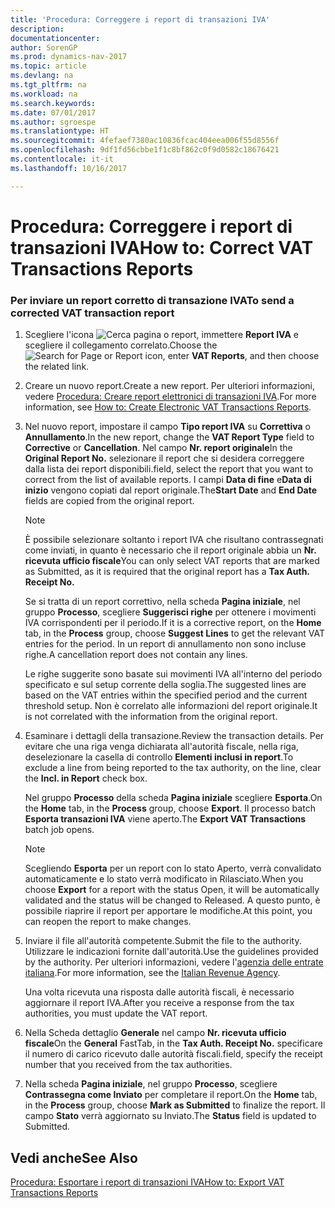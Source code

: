 ```yaml
---
title: 'Procedura: Correggere i report di transazioni IVA'
description: 
documentationcenter: 
author: SorenGP
ms.prod: dynamics-nav-2017
ms.topic: article
ms.devlang: na
ms.tgt_pltfrm: na
ms.workload: na
ms.search.keywords: 
ms.date: 07/01/2017
ms.author: sgroespe
ms.translationtype: HT
ms.sourcegitcommit: 4fefaef7380ac10836fcac404eea006f55d8556f
ms.openlocfilehash: 9df1fd56cbbe1f1c8bf862c0f9d0582c18676421
ms.contentlocale: it-it
ms.lasthandoff: 10/16/2017

---
```

# <a name="how-to-correct-vat-transactions-reports"></a><span data-ttu-id="6b6e9-102">Procedura: Correggere i report di transazioni IVA</span><span class="sxs-lookup"><span data-stu-id="6b6e9-102">How to: Correct VAT Transactions Reports</span></span>
### <a name="to-send-a-corrected-vat-transaction-report"></a><span data-ttu-id="6b6e9-103">Per inviare un report corretto di transazione IVA</span><span class="sxs-lookup"><span data-stu-id="6b6e9-103">To send a corrected VAT transaction report</span></span>  

1.  <span data-ttu-id="6b6e9-104">Scegliere l'icona ![Cerca pagina o report](media/ui-search/search_small.png "icona Cerca pagina o report"), immettere **Report IVA** e scegliere il collegamento correlato.</span><span class="sxs-lookup"><span data-stu-id="6b6e9-104">Choose the ![Search for Page or Report](media/ui-search/search_small.png "Search for Page or Report icon") icon, enter **VAT Reports**, and then choose the related link.</span></span>  

2.  <span data-ttu-id="6b6e9-105">Creare un nuovo report.</span><span class="sxs-lookup"><span data-stu-id="6b6e9-105">Create a new report.</span></span> <span data-ttu-id="6b6e9-106">Per ulteriori informazioni, vedere [Procedura: Creare report elettronici di transazioni IVA](how-to-create-electronic-vat-transactions-reports.md).</span><span class="sxs-lookup"><span data-stu-id="6b6e9-106">For more information, see [How to: Create Electronic VAT Transactions Reports](how-to-create-electronic-vat-transactions-reports.md).</span></span>  

3.  <span data-ttu-id="6b6e9-107">Nel nuovo report, impostare il campo **Tipo report IVA** su **Correttiva** o **Annullamento**.</span><span class="sxs-lookup"><span data-stu-id="6b6e9-107">In the new report, change the **VAT Report Type** field to **Corrective** or **Cancellation**.</span></span> <span data-ttu-id="6b6e9-108">Nel campo **Nr. report originale**</span><span class="sxs-lookup"><span data-stu-id="6b6e9-108">In the **Original Report No.**</span></span> <span data-ttu-id="6b6e9-109">selezionare il report che si desidera correggere dalla lista dei report disponibili.</span><span class="sxs-lookup"><span data-stu-id="6b6e9-109">field, select the report that you want to correct from the list of available reports.</span></span> <span data-ttu-id="6b6e9-110">I campi **Data di fine** e**Data di inizio** vengono copiati dal report originale.</span><span class="sxs-lookup"><span data-stu-id="6b6e9-110">The**Start Date** and **End Date** fields are copied from the original report.</span></span>  

    > [!NOTE]  
    >  <span data-ttu-id="6b6e9-111">È possibile selezionare soltanto i report IVA che risultano contrassegnati come inviati, in quanto è necessario che il report originale abbia un **Nr. ricevuta ufficio fiscale**</span><span class="sxs-lookup"><span data-stu-id="6b6e9-111">You can only select VAT reports that are marked as Submitted, as it is required that the original report has a **Tax Auth. Receipt No.**</span></span>  
    >   
    >  <span data-ttu-id="6b6e9-112">Se si tratta di un report correttivo, nella scheda **Pagina iniziale**, nel gruppo **Processo**, scegliere **Suggerisci righe** per ottenere i movimenti IVA corrispondenti per il periodo.</span><span class="sxs-lookup"><span data-stu-id="6b6e9-112">If it is a corrective report, on the **Home** tab, in the **Process** group, choose **Suggest Lines** to get the relevant VAT entries for the period.</span></span> <span data-ttu-id="6b6e9-113">In un report di annullamento non sono incluse righe.</span><span class="sxs-lookup"><span data-stu-id="6b6e9-113">A cancellation report does not contain any lines.</span></span>  
    >   
    >  <span data-ttu-id="6b6e9-114">Le righe suggerite sono basate sui movimenti IVA all'interno del periodo specificato e sul setup corrente della soglia.</span><span class="sxs-lookup"><span data-stu-id="6b6e9-114">The suggested lines are based on the VAT entries within the specified period and the current threshold setup.</span></span> <span data-ttu-id="6b6e9-115">Non è correlato alle informazioni del report originale.</span><span class="sxs-lookup"><span data-stu-id="6b6e9-115">It is not correlated with the information from the original report.</span></span>  

4.  <span data-ttu-id="6b6e9-116">Esaminare i dettagli della transazione.</span><span class="sxs-lookup"><span data-stu-id="6b6e9-116">Review the transaction details.</span></span> <span data-ttu-id="6b6e9-117">Per evitare che una riga venga dichiarata all'autorità fiscale, nella riga, deselezionare la casella di controllo **Elementi inclusi in report**.</span><span class="sxs-lookup"><span data-stu-id="6b6e9-117">To exclude a line from being reported to the tax authority, on the line, clear the **Incl. in Report** check box.</span></span>  

     <span data-ttu-id="6b6e9-118">Nel gruppo **Processo** della scheda **Pagina iniziale** scegliere **Esporta**.</span><span class="sxs-lookup"><span data-stu-id="6b6e9-118">On the **Home** tab, in the **Process** group, choose **Export**.</span></span> <span data-ttu-id="6b6e9-119">Il processo batch **Esporta transazioni IVA** viene aperto.</span><span class="sxs-lookup"><span data-stu-id="6b6e9-119">The **Export VAT Transactions** batch job opens.</span></span>  

    > [!NOTE]  
    >  <span data-ttu-id="6b6e9-120">Scegliendo **Esporta** per un report con lo stato Aperto, verrà convalidato automaticamente e lo stato verrà modificato in Rilasciato.</span><span class="sxs-lookup"><span data-stu-id="6b6e9-120">When you choose **Export** for a report with the status Open, it will be automatically validated and the status will be changed to Released.</span></span> <span data-ttu-id="6b6e9-121">A questo punto, è possibile riaprire il report per apportare le modifiche.</span><span class="sxs-lookup"><span data-stu-id="6b6e9-121">At this point, you can reopen the report to make changes.</span></span>  

5.  <span data-ttu-id="6b6e9-122">Inviare il file all'autorità competente.</span><span class="sxs-lookup"><span data-stu-id="6b6e9-122">Submit the file to the authority.</span></span> <span data-ttu-id="6b6e9-123">Utilizzare le indicazioni fornite dall'autorità.</span><span class="sxs-lookup"><span data-stu-id="6b6e9-123">Use the guidelines provided by the authority.</span></span> <span data-ttu-id="6b6e9-124">Per ulteriori informazioni, vedere l'[agenzia delle entrate italiana](http://go.microsoft.com/fwlink/?LinkID=206524).</span><span class="sxs-lookup"><span data-stu-id="6b6e9-124">For more information, see the [Italian Revenue Agency](http://go.microsoft.com/fwlink/?LinkID=206524).</span></span>  

     <span data-ttu-id="6b6e9-125">Una volta ricevuta una risposta dalle autorità fiscali, è necessario aggiornare il report IVA.</span><span class="sxs-lookup"><span data-stu-id="6b6e9-125">After you receive a response from the tax authorities, you must update the VAT report.</span></span>  

6.  <span data-ttu-id="6b6e9-126">Nella Scheda dettaglio **Generale** nel campo **Nr. ricevuta ufficio fiscale**</span><span class="sxs-lookup"><span data-stu-id="6b6e9-126">On the **General** FastTab, in the **Tax Auth. Receipt No.**</span></span> <span data-ttu-id="6b6e9-127">specificare il numero di carico ricevuto dalle autorità fiscali.</span><span class="sxs-lookup"><span data-stu-id="6b6e9-127">field, specify the receipt number that you received from the tax authorities.</span></span>  

7.  <span data-ttu-id="6b6e9-128">Nella scheda **Pagina iniziale**, nel gruppo **Processo**, scegliere **Contrassegna come Inviato** per completare il report.</span><span class="sxs-lookup"><span data-stu-id="6b6e9-128">On the **Home** tab, in the **Process** group, choose **Mark as Submitted** to finalize the report.</span></span> <span data-ttu-id="6b6e9-129">Il campo **Stato** verrà aggiornato su Inviato.</span><span class="sxs-lookup"><span data-stu-id="6b6e9-129">The **Status** field is updated to Submitted.</span></span>  

## <a name="see-also"></a><span data-ttu-id="6b6e9-130">Vedi anche</span><span class="sxs-lookup"><span data-stu-id="6b6e9-130">See Also</span></span>  
 [<span data-ttu-id="6b6e9-131">Procedura: Esportare i report di transazioni IVA</span><span class="sxs-lookup"><span data-stu-id="6b6e9-131">How to: Export VAT Transactions Reports</span></span>](how-to-export-vat-transactions-reports.md) 

